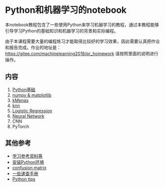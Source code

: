 # Python和机器学习的notebook

本notebook教程包含了一些使用Python来学习机器学习的教程，通过本教程能够引导学习Python的基础知识和机器学习的背景和实际编程。

由于本课程需要大量的编程练习才能取得比较好的学习效果，因此需要认真把作业和报告完成。作业的地址是：https://gitee.com/machinelearning2018/pr_homework 请按照里面的说明进行操作。


## 内容
1. [Python基础](0_python/)
2. [numpy & matplotlib](0_numpy_matplotlib_scipy_sympy/)
3. [kMenas](1_kmeans/)
4. [knn](1_knn/)
5. [Logistic Regression](1_logistic_regression/)
6. [Neural Network](nn/)
7. CNN
8. PyTorch

## 其他参考
* [学习参考资料等](References.md)
* [安装Python环境](tips/InstallPython.md)
* [confusion matrix](tips/confusion_matrix.ipynb)
* [一些速查手册](tips/cheatsheet)
* [Python tips](tips/python)
